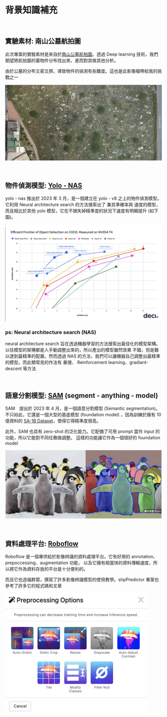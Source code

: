 # 背景知識補充

&emsp;
## 實驗素材: 南山公墓航拍圖
此次專案的實驗素材是來自於[南山公墓航拍圖](https://data.depositar.io/dataset/orthoimagery-nanshan-cemetery)。透過 Deep learning 
技術，我們期望將航拍圖的墓物件分布找出來，進而對其做其他分析。

由於公墓的分布又密又擠，導致物件的偵測有些難度。這也是此影像檔帶給我的挑戰之一

![img.png](../image/Nanshantomb.png)


&emsp;
## 物件偵測模型: [Yolo - NAS](https://docs.ultralytics.com/models/yolo-nas/) 
yolo - nas 推出於 2023 年 3 月，是一個建立在 yolo - v8 之上的物件偵測模型。它利用 Neural architecture search 的方法搜索出了
兼具準確率與 速度的模型，而且相比於其他 yolo 模型，它在不損失掉精準度的狀況下速度有明顯提升 (如下圖)。

![img.png](../image/yolo_nas_frontier.png)

### ps: Neural architecture search (NAS)
neural architecture search 旨在透過機器學習的方法搜索出最佳化的模型架構。以往模型的架構都是人手動調整出來的，所以產出的模型雖然效果
不錯，但是難以達到最精準的配置。然而透過 NAS 的方法，我們可以讓機器自己調整出最精準的模型。而此類常見的作法有 暴搜、
Reinforcement learning、gradiant-descent 等方法

&emsp;
## 語意分割模型: [SAM](https://docs.ultralytics.com/models/sam/) (segment - anything - model)
SAM　提出於 2023 年 4 月，是一個語意分割模型 (Semantic segmentation)。不只如此，它還是一個大型的基底模型 (foundation model) 
，因為訓練於擁有 10 億資料的 [SA-1B Dataset](https://ai.meta.com/datasets/segment-anything/)，使得它得精準度很高。

此外，SAM 也具有 zero-shot 的泛化能力。它配備了可用 prompt 當作 input 的功能，所以它能對不同任務做調整。
這樣的功能讓它作為一個很好的 foundation model

![img.png](../image/penguin.png)

&emsp;
## 資料處理平台: [Roboflow](https://roboflow.com/) 
Roboflow 是一個專供給於影像辨識的資料處理平台。它有好用的 annotation、prepoccessing、augmentation 功能，
以及它擁有相當快的資料傳輸速度，所以將它作為資料存放的平台是十分便利的。

而且它也造福群眾，撰寫了許多影像辨識模型的使用教學。shpPredictor 專案也參考了許多它的程式碼和文章

![img.png](../image/prepoccess.png)

